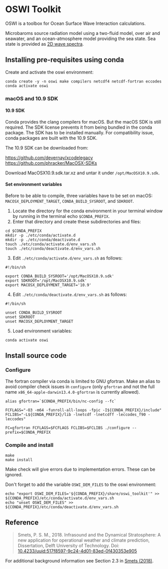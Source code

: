 # OSWI Toolkit

OSWI is a toolbox for Ocean Surface Wave Interaction calculations.

Microbaroms source radiation model using a two-fluid model, over air and seawater, and an ocean-atmosphere model providing the sea state.
Sea state is provided as [2D wave spectra](https://apps.ecmwf.int/codes/grib/param-db/?id=140251).


## Installing pre-requisites using conda

Create and activate the oswi environment:

```
conda create -y -n oswi make compilers netcdf4 netcdf-fortran eccodes
conda activate oswi
```

### macOS and 10.9 SDK

#### 10.9 SDK
Conda provides the clang compilers for macOS. But the macOS SDK is still required. The SDK license prevents it from being bundled in the conda package. The SDK has to be installed manually. For compatibility issue, conda packages are built with the 10.9 SDK.

The 10.9 SDK can be downloaded from:

https://github.com/devernay/xcodelegacy
https://github.com/phracker/MacOSX-SDKs

Download MacOSX10.9.sdk.tar.xz and untar it under `/opt/MacOSX10.9.sdk`.

#### Set environment variables

Before to be able to compile, three variables have to be set on macOS: `MACOSX_DEPLOYMENT_TARGET`, `CONDA_BUILD_SYSROOT`, and `SDKROOT`.


1. Locate the directory for the conda environment in your terminal window by running in the terminal echo `$CONDA_PREFIX`.
2. Enter that directory and create these subdirectories and files:

```
cd $CONDA_PREFIX
mkdir -p ./etc/conda/activate.d
mkdir -p ./etc/conda/deactivate.d
touch ./etc/conda/activate.d/env_vars.sh
touch ./etc/conda/deactivate.d/env_vars.sh
```

3. Edit `./etc/conda/activate.d/env_vars.sh` as follows:

```
#!/bin/sh

export CONDA_BUILD_SYSROOT='/opt/MacOSX10.9.sdk'
export SDKROOT='/opt/MacOSX10.9.sdk'
export MACOSX_DEPLOYMENT_TARGET='10.9'
```

4. Edit `./etc/conda/deactivate.d/env_vars.sh` as follows:

```
#!/bin/sh

unset CONDA_BUILD_SYSROOT
unset SDKROOT
unset MACOSX_DEPLOYMENT_TARGET
```

5. Load environment variables:
```
conda activate oswi
```

## Install source code

### Configure

The fortran compiler via conda is limited to GNU gfortran.
Make an alias to avoid compiler check issues in `configure` (only `gfortran` and not the full name `x86_64-apple-darwin13.4.0-gfortran` is currently allowed).

```
alias gfortran=`$CONDA_PREFIX/bin/nc-config --fc`

FCFLAGS="-O3 -m64 -funroll-all-loops -fpic -I${CONDA_PREFIX}/include"
FCLIBS="-L${CONDA_PREFIX}/lib -lnetcdf -lnetcdff -leccodes_f90 -leccodes"

FC=gfortran FCFLAGS=$FCFLAGS FCLIBS=$FCLIBS ./configure --prefix=$CONDA_PREFIX
```

### Compile and install
 
```
make
make install
```

Make check will give errors due to implementation errors. These can be ignored.


Don't forget to add the variable `OSWI_DEM_FILES` to the oswi environment:
```
echo "export OSWI_DEM_FILES='${CONDA_PREFIX}/share/oswi_toolkit'" >> ${CONDA_PREFIX}/etc/conda/activate.d/env_vars.sh
echo "unset OSWI_DEM_FILES" >> ${CONDA_PREFIX}/etc/conda/deactivate.d/env_vars.sh
```


## Reference

> Smets, P. S. M., 2018. Infrasound and the Dynamical Stratosphere: A new application for operational weather and climate prediction, Dissertation, Delft University of Technology. Doi: [10.4233/uuid:517f8597-9c24-4d01-83ed-0f430353e905](https://doi.org/10.4233/uuid:517f8597-9c24-4d01-83ed-0f430353e905)

For additional background information see Section 2.3 in [Smets (2018)](https://doi.org/10.4233/uuid:517f8597-9c24-4d01-83ed-0f430353e905).
